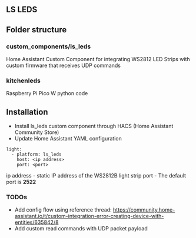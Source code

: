 ## LS LEDS

## Folder structure
### custom_components/ls_leds

Home Assistant Custom Component for integrating WS2812 LED Strips with custom firmware that receives UDP commands

### kitchenleds
Raspberry Pi Pico W python code

## Installation
- Install ls_leds custom component through HACS (Home Assistant Community Store)
- Update Home Assistant YAML configuration

```
light:
  - platform: ls_leds
    host: <ip address>
    port: <port>
```

ip address - static IP address of the WS2812B light strip
port - The default port is **2522**


### TODOs
- Add config flow using reference thread: https://community.home-assistant.io/t/custom-integration-error-creating-device-with-entities/635842/8
- Add custom read commands with UDP packet payload
